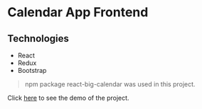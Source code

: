 # Calendar App Frontend

## Technologies

* React
* Redux
* Bootstrap

> npm package react-big-calendar was used in this project.

Click [here](https://am-mern-calendar.herokuapp.com/) to see the demo of the project.



